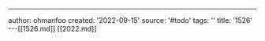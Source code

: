 ---
author: ohmanfoo
created: '2022-09-15'
source: '#todo'
tags: ''
title: '1526'
---[[1526.md]]
[[2022.md]]
